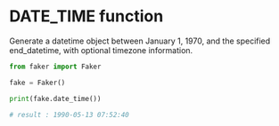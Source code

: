 # **DATE_TIME** function

Generate a datetime object between January 1, 1970, and the specified end_datetime, with optional timezone information.

```py
from faker import Faker

fake = Faker()

print(fake.date_time())

# result : 1990-05-13 07:52:40
```

